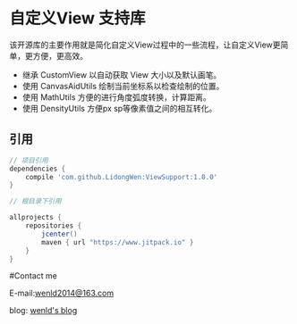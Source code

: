 # 自定义View 支持库

该开源库的主要作用就是简化自定义View过程中的一些流程，让自定义View更简单，更方便，更高效。
- 继承 CustomView 以自动获取 View 大小以及默认画笔。
- 使用 CanvasAidUtils 绘制当前坐标系以检查绘制的位置。
- 使用 MathUtils 方便的进行角度弧度转换，计算距离。
- 使用 DensityUtils 方便px sp等像素值之间的相互转化。

## 引用
```groovy
// 项目引用
dependencies {
    compile 'com.github.LidongWen:ViewSupport:1.0.0'
}

// 根目录下引用

allprojects {
    repositories {
        jcenter()
        maven { url "https://www.jitpack.io" }
    }
}
```

#Contact me

E-mail:wenld2014@163.com

blog: [wenld's blog](http://blog.csdn.net/sinat_15877283)
